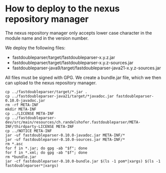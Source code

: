 # How to deploy to the nexus repository manager

The nexus repository manager only accepts lower case character in the module name and in the version
number.

We deploy the following files:

- fastdoubleparser/target/fastdoubleparser-x.y.z.jar
- fastdoubleparser/target/fastdoubleparser-x.y.z-sources.jar
- fastdoubleparser-java9/target/fastdoubleparser-java21-x.y.z-sources.jar


All files must be signed with GPG. We create a bundle.jar file, which we then
can upload to the nexus repository manager.

```shell
cp ../fastdoubleparser/target/*.jar .
cp ../fastdoubleparser-java21/target/*javadoc.jar fastdoubleparser-0.10.0-javadoc.jar
rm -rf META-INF
mkdir META-INF 
cp ../LICENSE META-INF
cp ../fastdoubleparser-dev/src/main/resources/ch.randelshofer.fastdoubleparser/META-INF/thirdparty-LICENSE META-INF
cp ../NOTICE META-INF
jar -uf fastdoubleparser-0.10.0-javadoc.jar META-INF/*
jar -uf fastdoubleparser-0.10.0-sources.jar META-INF/*
rm *.asc
for f in *.jar; do gpg -ab "$f"; done
for f in *.xml; do gpg -ab "$f"; done
rm *bundle.jar
jar -cf fastdoubleparser-0.10.0-bundle.jar $(ls -1 pom*|xargs) $(ls -1 fastdoubleparser*|xargs)
```
